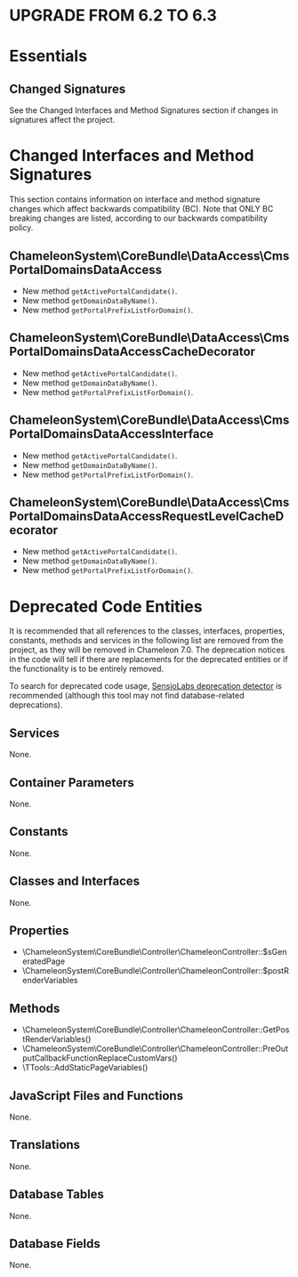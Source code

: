UPGRADE FROM 6.2 TO 6.3
=======================

# Essentials

## Changed Signatures

See the Changed Interfaces and Method Signatures section if changes in signatures affect the project.

# Changed Interfaces and Method Signatures

This section contains information on interface and method signature changes which affect backwards compatibility (BC).
Note that ONLY BC breaking changes are listed, according to our backwards compatibility policy.

## ChameleonSystem\CoreBundle\DataAccess\CmsPortalDomainsDataAccess

- New method `getActivePortalCandidate()`.
- New method `getDomainDataByName()`.
- New method `getPortalPrefixListForDomain()`.

## ChameleonSystem\CoreBundle\DataAccess\CmsPortalDomainsDataAccessCacheDecorator

- New method `getActivePortalCandidate()`.
- New method `getDomainDataByName()`.
- New method `getPortalPrefixListForDomain()`.

## ChameleonSystem\CoreBundle\DataAccess\CmsPortalDomainsDataAccessInterface

- New method `getActivePortalCandidate()`.
- New method `getDomainDataByName()`.
- New method `getPortalPrefixListForDomain()`.

## ChameleonSystem\CoreBundle\DataAccess\CmsPortalDomainsDataAccessRequestLevelCacheDecorator

- New method `getActivePortalCandidate()`.
- New method `getDomainDataByName()`.
- New method `getPortalPrefixListForDomain()`.

# Deprecated Code Entities

It is recommended that all references to the classes, interfaces, properties, constants, methods and services in the
following list are removed from the project, as they will be removed in Chameleon 7.0. The deprecation notices in the
code will tell if there are replacements for the deprecated entities or if the functionality is to be entirely removed.

To search for deprecated code usage, [SensioLabs deprecation detector](https://github.com/sensiolabs-de/deprecation-detector)
is recommended (although this tool may not find database-related deprecations).

## Services

None.

## Container Parameters

None.

## Constants

None.

## Classes and Interfaces

None.

## Properties

- \ChameleonSystem\CoreBundle\Controller\ChameleonController::$sGeneratedPage
- \ChameleonSystem\CoreBundle\Controller\ChameleonController::$postRenderVariables

## Methods

- \ChameleonSystem\CoreBundle\Controller\ChameleonController::GetPostRenderVariables()
- \ChameleonSystem\CoreBundle\Controller\ChameleonController::PreOutputCallbackFunctionReplaceCustomVars()
- \TTools::AddStaticPageVariables()

## JavaScript Files and Functions

None.

## Translations

None.

## Database Tables

None.

## Database Fields

None.
